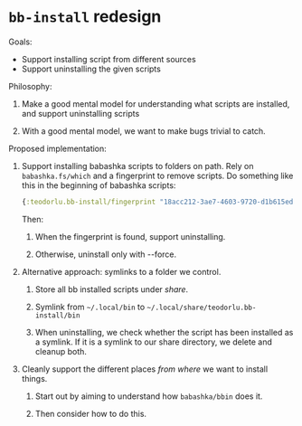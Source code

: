# `bb-install` redesign

Goals:

- Support installing script from different sources
- Support uninstalling the given scripts

Philosophy:

1. Make a good mental model for understanding what scripts are installed, and support uninstalling scripts

2. With a good mental model, we want to make bugs trivial to catch.

Proposed implementation:

1. Support installing babashka scripts to folders on path.
   Rely on `babashka.fs/which` and a fingerprint to remove scripts.
   Do something like this in the beginning of babashka scripts:

   ```clojure
   {:teodorlu.bb-install/fingerprint "18acc212-3ae7-4603-9720-d1b615edc2bf"}
   ```

   Then:

   1. When the fingerprint is found, support uninstalling.

   2. Otherwise, uninstall only with --force.

2. Alternative approach: symlinks to a folder we control.

    1. Store all bb installed scripts under _share_.

    2. Symlink from `~/.local/bin` to `~/.local/share/teodorlu.bb-install/bin`

    3. When uninstalling, we check whether the script has been installed as a symlink.
       If it is a symlink to our share directory, we delete and cleanup both.

3. Cleanly support the different places _from where_ we want to install things.

    1. Start out by aiming to understand how `babashka/bbin` does it.

    2. Then consider how to do this.
